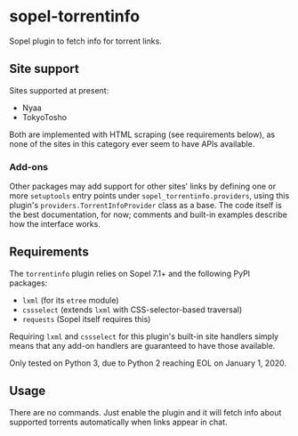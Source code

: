 # sopel-torrentinfo

Sopel plugin to fetch info for torrent links.

## Site support

Sites supported at present:

* Nyaa
* TokyoTosho

Both are implemented with HTML scraping (see requirements below), as none of
the sites in this category ever seem to have APIs available.

### Add-ons

Other packages may add support for other sites' links by defining one or more
`setuptools` entry points under `sopel_torrentinfo.providers`, using this
plugin's `providers.TorrentInfoProvider` class as a base. The code itself is
the best documentation, for now; comments and built-in examples describe how
the interface works.

## Requirements

The `torrentinfo` plugin relies on Sopel 7.1+ and the following PyPI packages:

* `lxml` (for its `etree` module)
* `cssselect` (extends `lxml` with CSS-selector-based traversal)
* `requests` (Sopel itself requires this)

Requiring `lxml` and `cssselect` for this plugin's built-in site handlers
simply means that any add-on handlers are guaranteed to have those available.

Only tested on Python 3, due to Python 2 reaching EOL on January 1, 2020.

## Usage

There are no commands. Just enable the plugin and it will fetch info about
supported torrents automatically when links appear in chat.
